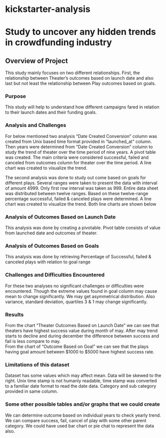 # kickstarter-analysis

# Study to uncover any hidden trends in crowdfunding industry

## Overview of Project
This study mainly focuses on two different relationships. First, the relationship between Theater’s outcomes based on launch date and also last but not least the relationship between Play outcomes based on goals. 
### Purpose
This study will help to understand how different campaigns fared in relation to their launch dates and their funding goals. 

### Analysis and Challenges

For below mentioned two analysis “Date Created Conversion” column was created from Unix based time format provided in “launched_at” column. Then years were determined from “Date Created Conversion” column to study the trend of theater over the time period of nine years. A pivot table was created. The main criteria were considered successful, failed and canceled from outcomes column for theater over the time period. A line chart was created to visualize the trend.

The second analysis was done to study out come based on goals for different plays. Several ranges were taken to present the data with interval of amount 4999. Only first row interval was taken as 999. Entire data sheet was distributed between twelve ranges. Based on these twelve-range percentage successful, failed & canceled plays were determined. A line chart was created to visualize the trend. Both line charts are shown below      
       
### Analysis of Outcomes Based on Launch Date

This analysis was done by creating a pivotable. Pivot table consists of value from launched date and outcomes of theater. 

### Analysis of Outcomes Based on Goals 

This analysis was done by retrieving Percentage of Successful, failed & canceled plays with relation to goal range  
 
### Challenges and Difficulties Encountered

For these two analyses no significant challenges or difficulties were encountered. Though the extreme values found in goal column may cause mean to change significantly. We may get asymmetrical distribution. Also variance, standard deviation, quartiles 3 & 1 may change significantly. 

### Results

From the chart “Theater Outcomes Based on Launch Date” we can see that theaters have highest success value during month of may. After may trend starts to decline and during december the difference between success and fail is less compare to may.       
From the chart of “Outcome Based on Goal” we can see that the plays having goal amount between $1000 to $5000 have highest success rate.    

### Limitations of this dataset

Dataset has some values which may affect mean. Data will be skewed to the right. Unix time stamp is not humanly readable, time stamp was converted to a familiar date format to read the date data. Category and sub category provided in same column.  

### Some other possible tables and/or graphs that we could create

We can determine outcome based on individual years to check yearly trend. We can compare success, fail, cancel of play with some other parent category. We could have used bar chart or pie chat to represent the data also. 
